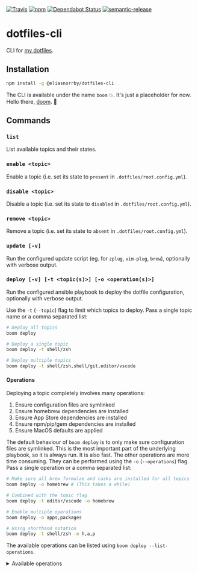 [![Travis][travis-badge]][travis-link]
[![npm][npm-badge]][npm-link]
[![Dependabot Status][dependabot-badge]][dependabot-link]
[![semantic-release][semantic-release-badge]][semantic-release-link]

# dotfiles-cli

CLI for [my dotfiles][dotfiles-link].

## Installation

```bash
npm install -g @eliasnorrby/dotfiles-cli
```

The CLI is available under the name `boom` :boom:. It's just a placeholder for
now. Hello there, [doom](doom-link). :wave:

## Commands

### `list`

List available topics and their states.

### `enable <topic>`

Enable a topic (i.e. set its state to `present` in `.dotfiles/root.config.yml`).

### `disable <topic>`

Disable a topic (i.e. set its state to `disabled` in `.dotfiles/root.config.yml`).

### `remove <topic>`

Remove a topic (i.e. set its state to `absent` in `.dotfiles/root.config.yml`).

### `update [-v]`

Run the configured update script (eg. for `zplug`, `vim-plug`, `brew`),
optionally with verbose output.

### `deploy [-v] [-t <topic(s)>] [-o <operation(s)>]`

Run the configured ansible playbook to deploy the dotfile configuration,
optionally with verbose output.

Use the `-t` (`--topic`) flag to limit which topics to deploy. Pass a single
topic name or a comma separated list:

```bash
# Deploy all topics
boom deploy

# Deploy a single topic
boom deploy -t shell/zsh

# Deploy multiple topics
boom deploy -t shell/zsh,shell/git,editor/vscode
```

#### Operations

Deploying a topic completely involves many operations:

1. Ensure configuration files are symlinked
2. Ensure homebrew dependencies are installed
3. Ensure App Store dependencies are installed
4. Ensure npm/pip/gem dependencies are installed
5. Ensure MacOS defaults are applied

The default behaviour of `boom deploy` is to only make sure configuration files
are symlinked. This is the most important part of the underlying playbook, so it
is always run. It is also fast. The other operations are more time consuming.
They can be performed using the `-o` (`--operations`) flag. Pass a single
operation or a comma separated list:

```bash
# Make sure all brew formulae and casks are installed for all topics
boom deploy -o homebrew # (This takes a while)

# Combined with the topic flag
boom deploy -t editor/vscode -o homebrew

# Enable multiple operations
boom deploy -o apps,packages

# Using shorthand notation
boom deploy -t shell/zsh -o h,a,p
```

The available operations can be listed using
`boom deploy --list-operations`.

<details>
  <summary>Available operations</summary>

```
operation: homebrew
shorthand: h
description: install homebrew formulae & casks
```

```
operation: apps
shorthand: a
description: install app store apps
```

```
operation: packages
shorthand: p
description: install global packages (npm/pip/gem)
```

```
operation: defaults
shorthand: d
description: apply MacOS defaults
```

</details>

[travis-badge]: https://img.shields.io/travis/com/eliasnorrby/dotfiles-cli?style=flat
[travis-link]: https://travis-ci.com/eliasnorrby/dotfiles-cli
[npm-badge]: https://img.shields.io/npm/v/@eliasnorrby/dotfiles-cli?style=flat
[npm-link]: https://www.npmjs.com/package/@eliasnorrby/dotfiles-cli
[dependabot-badge]: https://api.dependabot.com/badges/status?host=github&repo=eliasnorrby/dotfiles-cli
[dependabot-link]: https://dependabot.com
[semantic-release-badge]: https://img.shields.io/badge/%20%20%F0%9F%93%A6%F0%9F%9A%80-semantic--release-e10079.svg
[semantic-release-link]: https://github.com/semantic-release/semantic-release
[dotfiles-link]: https://github.com/eliasnorrby/dotfiles
[doom-link]: https://github.com/hlissner/doom-emacs

